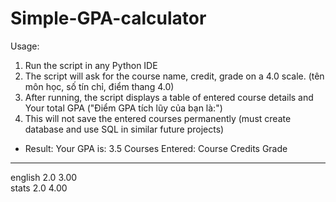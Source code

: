 # Simple-GPA-calculator
Usage:
1. Run the script in any Python IDE
2. The script will ask for the course name, credit, grade on a 4.0 scale. (tên môn học, số tín chỉ, điểm thang 4.0)
3. After running, the script displays a table of entered course details and Your total GPA ("Điểm GPA tích lũy của bạn là:")
4. This will not save the entered courses permanently (must create database and use SQL in similar future projects)

- Result: 
Your GPA is: 3.5 
Courses Entered: 
Course     Credits    Grade      
----------------------------------- 
english     2.0        3.00       
stats       2.0        4.00       
